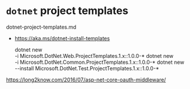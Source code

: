 # `dotnet` project templates

dotnet-project-templates.md

*   https://aka.ms/dotnet-install-templates

    dotnet new \
        -i Microsoft.DotNet.Web.ProjectTemplates.1.x::1.0.0-*
    dotnet new \
        -i Microsoft.DotNet.Common.ProjectTemplates.1.x::1.0.0-*
    dotnet new \
        --install Microsoft.DotNet.Test.ProjectTemplates.1.x::1.0.0-*




 https://long2know.com/2016/07/asp-net-core-oauth-middleware/       